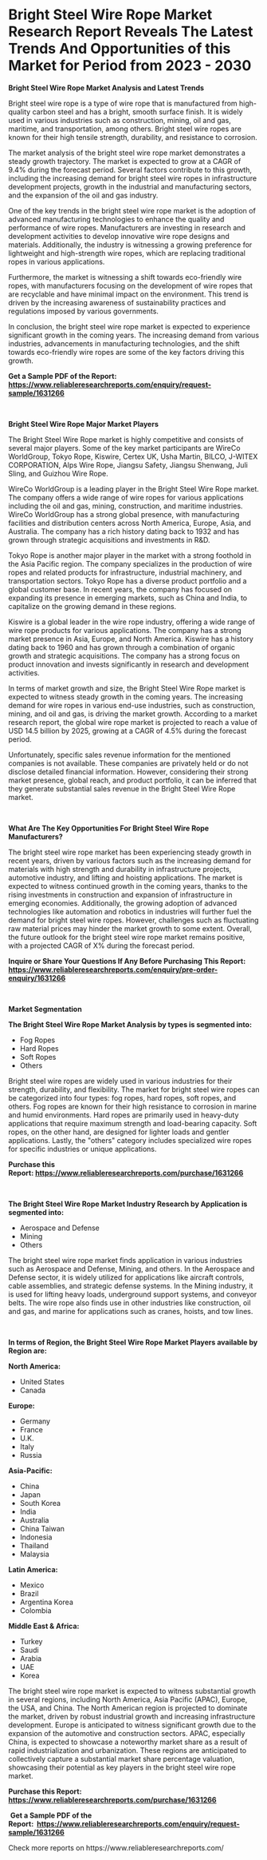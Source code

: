 <p><h1>Bright Steel Wire Rope Market Research Report Reveals The Latest Trends And Opportunities of this Market for Period from 2023 - 2030</h1></p><p><strong>Bright Steel Wire Rope Market Analysis and Latest Trends</strong></p>
<p><p>Bright steel wire rope is a type of wire rope that is manufactured from high-quality carbon steel and has a bright, smooth surface finish. It is widely used in various industries such as construction, mining, oil and gas, maritime, and transportation, among others. Bright steel wire ropes are known for their high tensile strength, durability, and resistance to corrosion.</p><p>The market analysis of the bright steel wire rope market demonstrates a steady growth trajectory. The market is expected to grow at a CAGR of 9.4% during the forecast period. Several factors contribute to this growth, including the increasing demand for bright steel wire ropes in infrastructure development projects, growth in the industrial and manufacturing sectors, and the expansion of the oil and gas industry.</p><p>One of the key trends in the bright steel wire rope market is the adoption of advanced manufacturing technologies to enhance the quality and performance of wire ropes. Manufacturers are investing in research and development activities to develop innovative wire rope designs and materials. Additionally, the industry is witnessing a growing preference for lightweight and high-strength wire ropes, which are replacing traditional ropes in various applications.</p><p>Furthermore, the market is witnessing a shift towards eco-friendly wire ropes, with manufacturers focusing on the development of wire ropes that are recyclable and have minimal impact on the environment. This trend is driven by the increasing awareness of sustainability practices and regulations imposed by various governments.</p><p>In conclusion, the bright steel wire rope market is expected to experience significant growth in the coming years. The increasing demand from various industries, advancements in manufacturing technologies, and the shift towards eco-friendly wire ropes are some of the key factors driving this growth.</p></p>
<p><strong>Get a Sample PDF of the Report:&nbsp; <a href="https://www.reliableresearchreports.com/enquiry/request-sample/1631266">https://www.reliableresearchreports.com/enquiry/request-sample/1631266</a></strong></p>
<p>&nbsp;</p>
<p><strong>Bright Steel Wire Rope Major Market Players</strong></p>
<p><p>The Bright Steel Wire Rope market is highly competitive and consists of several major players. Some of the key market participants are WireCo WorldGroup, Tokyo Rope, Kiswire, Certex UK, Usha Martin, BILCO, J-WITEX CORPORATION, Alps Wire Rope, Jiangsu Safety, Jiangsu Shenwang, Juli Sling, and Guizhou Wire Rope.</p><p>WireCo WorldGroup is a leading player in the Bright Steel Wire Rope market. The company offers a wide range of wire ropes for various applications including the oil and gas, mining, construction, and maritime industries. WireCo WorldGroup has a strong global presence, with manufacturing facilities and distribution centers across North America, Europe, Asia, and Australia. The company has a rich history dating back to 1932 and has grown through strategic acquisitions and investments in R&D. </p><p>Tokyo Rope is another major player in the market with a strong foothold in the Asia Pacific region. The company specializes in the production of wire ropes and related products for infrastructure, industrial machinery, and transportation sectors. Tokyo Rope has a diverse product portfolio and a global customer base. In recent years, the company has focused on expanding its presence in emerging markets, such as China and India, to capitalize on the growing demand in these regions.</p><p>Kiswire is a global leader in the wire rope industry, offering a wide range of wire rope products for various applications. The company has a strong market presence in Asia, Europe, and North America. Kiswire has a history dating back to 1960 and has grown through a combination of organic growth and strategic acquisitions. The company has a strong focus on product innovation and invests significantly in research and development activities.</p><p>In terms of market growth and size, the Bright Steel Wire Rope market is expected to witness steady growth in the coming years. The increasing demand for wire ropes in various end-use industries, such as construction, mining, and oil and gas, is driving the market growth. According to a market research report, the global wire rope market is projected to reach a value of USD 14.5 billion by 2025, growing at a CAGR of 4.5% during the forecast period.</p><p>Unfortunately, specific sales revenue information for the mentioned companies is not available. These companies are privately held or do not disclose detailed financial information. However, considering their strong market presence, global reach, and product portfolio, it can be inferred that they generate substantial sales revenue in the Bright Steel Wire Rope market.</p></p>
<p>&nbsp;</p>
<p><strong>What Are The Key Opportunities For Bright Steel Wire Rope Manufacturers?</strong></p>
<p><p>The bright steel wire rope market has been experiencing steady growth in recent years, driven by various factors such as the increasing demand for materials with high strength and durability in infrastructure projects, automotive industry, and lifting and hoisting applications. The market is expected to witness continued growth in the coming years, thanks to the rising investments in construction and expansion of infrastructure in emerging economies. Additionally, the growing adoption of advanced technologies like automation and robotics in industries will further fuel the demand for bright steel wire ropes. However, challenges such as fluctuating raw material prices may hinder the market growth to some extent. Overall, the future outlook for the bright steel wire rope market remains positive, with a projected CAGR of X% during the forecast period.</p></p>
<p><strong>Inquire or Share Your Questions If Any Before Purchasing This Report: <a href="https://www.reliableresearchreports.com/enquiry/pre-order-enquiry/1631266">https://www.reliableresearchreports.com/enquiry/pre-order-enquiry/1631266</a></strong></p>
<p>&nbsp;</p>
<p><strong>Market Segmentation</strong></p>
<p><strong>The Bright Steel Wire Rope Market Analysis by types is segmented into:</strong></p>
<p><ul><li>Fog Ropes</li><li>Hard Ropes</li><li>Soft Ropes</li><li>Others</li></ul></p>
<p><p>Bright steel wire ropes are widely used in various industries for their strength, durability, and flexibility. The market for bright steel wire ropes can be categorized into four types: fog ropes, hard ropes, soft ropes, and others. Fog ropes are known for their high resistance to corrosion in marine and humid environments. Hard ropes are primarily used in heavy-duty applications that require maximum strength and load-bearing capacity. Soft ropes, on the other hand, are designed for lighter loads and gentler applications. Lastly, the "others" category includes specialized wire ropes for specific industries or unique applications.</p></p>
<p><strong>Purchase this Report:&nbsp;<a href="https://www.reliableresearchreports.com/purchase/1631266">https://www.reliableresearchreports.com/purchase/1631266</a></strong></p>
<p>&nbsp;</p>
<p><strong>The Bright Steel Wire Rope Market Industry Research by Application is segmented into:</strong></p>
<p><ul><li>Aerospace and Defense</li><li>Mining</li><li>Others</li></ul></p>
<p><p>The bright steel wire rope market finds application in various industries such as Aerospace and Defense, Mining, and others. In the Aerospace and Defense sector, it is widely utilized for applications like aircraft controls, cable assemblies, and strategic defense systems. In the Mining industry, it is used for lifting heavy loads, underground support systems, and conveyor belts. The wire rope also finds use in other industries like construction, oil and gas, and marine for applications such as cranes, hoists, and tow lines.</p></p>
<p>&nbsp;</p>
<p><strong>In terms of Region, the Bright Steel Wire Rope Market Players available by Region are:</strong></p>
<p>
    <p> <strong> North America: </strong>
        <ul>
            <li>United States</li>
            <li>Canada</li>
        </ul>
        </p> 
    <p> <strong> Europe: </strong>
        <ul>
            <li>Germany</li>
            <li>France</li>
            <li>U.K.</li>
            <li>Italy</li>
            <li>Russia</li>
        </ul>
        </p> 
    <p> <strong> Asia-Pacific: </strong>
        <ul>
            <li>China</li>
            <li>Japan</li>
            <li>South Korea</li>
            <li>India</li>
            <li>Australia</li>
            <li>China Taiwan</li>
            <li>Indonesia</li>
            <li>Thailand</li>
            <li>Malaysia</li>
        </ul>
        </p> 
    <p> <strong> Latin America: </strong>
        <ul>
            <li>Mexico</li>
            <li>Brazil</li>
            <li>Argentina Korea</li>
            <li>Colombia</li>
        </ul>
        </p> 
    <p> <strong> Middle East & Africa: </strong>
        <ul>
            <li>Turkey</li>
            <li>Saudi</li>
            <li>Arabia</li>
            <li>UAE</li>
            <li>Korea</li>
        </ul>
    </p>
    </p>
<p><p>The bright steel wire rope market is expected to witness substantial growth in several regions, including North America, Asia Pacific (APAC), Europe, the USA, and China. The North American region is projected to dominate the market, driven by robust industrial growth and increasing infrastructure development. Europe is anticipated to witness significant growth due to the expansion of the automotive and construction sectors. APAC, especially China, is expected to showcase a noteworthy market share as a result of rapid industrialization and urbanization. These regions are anticipated to collectively capture a substantial market share percentage valuation, showcasing their potential as key players in the bright steel wire rope market.</p></p>
<p><strong>Purchase this Report: <a href="https://www.reliableresearchreports.com/purchase/1631266">https://www.reliableresearchreports.com/purchase/1631266</a></strong></p>
<p>&nbsp;<strong>Get a Sample PDF of the Report:&nbsp;&nbsp;<a href="https://www.reliableresearchreports.com/enquiry/request-sample/1631266">https://www.reliableresearchreports.com/enquiry/request-sample/1631266</a></strong></p>
<p><strong></strong></p>
<p>Check more reports on https://www.reliableresearchreports.com/</p>